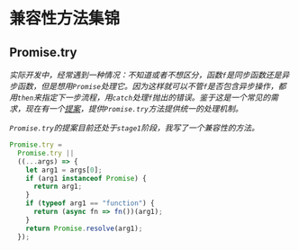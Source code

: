 # 兼容性方法集锦  

## Promise.try  

*实际开发中，经常遇到一种情况：不知道或者不想区分，函数`f`是同步函数还是异步函数，但是想用`Promise`处理它。因为这样就可以不管`f`是否包含异步操作，都用`then`来指定下一步流程，用`catch`处理`f`抛出的错误。鉴于这是一个常见的需求，现在有一个[提案](https://github.com/tc39/proposal-promise-try)，提供`Promise.try`方法提供统一的处理机制。*  

*`Promise.try`的提案目前还处于`stage1`阶段，我写了一个兼容性的方法。*  
```javascript  
Promise.try =
  Promise.try ||
  ((...args) => {
    let arg1 = args[0];
    if (arg1 instanceof Promise) {
      return arg1;
    }
    if (typeof arg1 == "function") {
      return (async fn => fn())(arg1);
    }
    return Promise.resolve(arg1);
  });
```